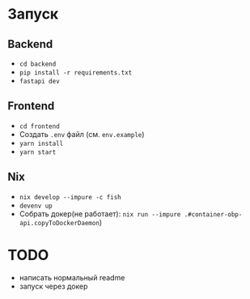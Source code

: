 # Запуск

## Backend

-   `cd backend`
-   `pip install -r requirements.txt`
-   `fastapi dev`

## Frontend

-   `cd frontend`
-   Создать `.env` файл (см. `env.example`)
-   `yarn install`
-   `yarn start`

## Nix

-   `nix develop --impure -c fish`
-   `devenv up`
-   Собрать докер(не работает): `nix run --impure .#container-obp-api.copyToDockerDaemon`)

# TODO

-   написать нормальный readme
-   запуск через докер
